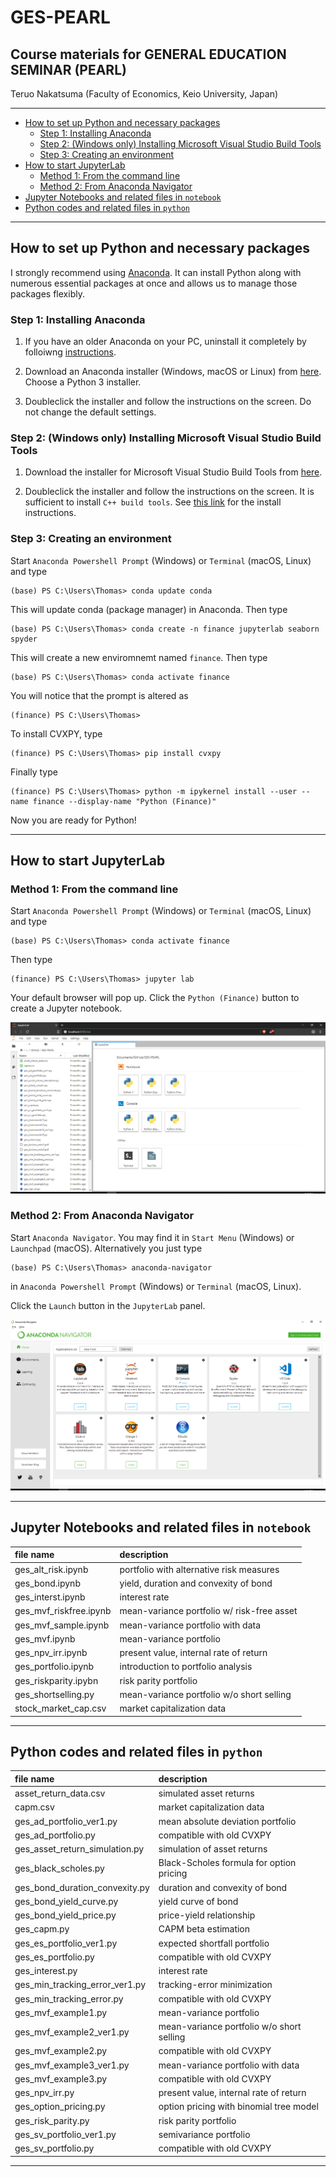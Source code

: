 # GES-PEARL <!-- omit in toc -->

## Course materials for GENERAL EDUCATION SEMINAR (PEARL) <!-- omit in toc -->

Teruo Nakatsuma (Faculty of Economics, Keio University, Japan)

---

- [How to set up Python and necessary packages](#how-to-set-up-python-and-necessary-packages)
  - [Step 1: Installing Anaconda](#step-1-installing-anaconda)
  - [Step 2: (Windows only) Installing Microsoft Visual Studio Build Tools](#step-2-windows-only-installing-microsoft-visual-studio-build-tools)
  - [Step 3: Creating an environment](#step-3-creating-an-environment)
- [How to start JupyterLab](#how-to-start-jupyterlab)
  - [Method 1: From the command line](#method-1-from-the-command-line)
  - [Method 2: From Anaconda Navigator](#method-2-from-anaconda-navigator)
- [Jupyter Notebooks and related files in `notebook`](#jupyter-notebooks-and-related-files-in-notebook)
- [Python codes and related files in `python`](#python-codes-and-related-files-in-python)

---

## How to set up Python and necessary packages

I strongly recommend using [Anaconda](https://www.anaconda.com/). It can install Python along with numerous essential packages at once and allows us to manage those packages flexibly.

### Step 1: Installing Anaconda

1. If you have an older Anaconda on your PC, uninstall it completely by folloiwng [instructions](https://docs.anaconda.com/anaconda/install/uninstall/).

2. Download an Anaconda installer (Windows, macOS or Linux) from [here](https://www.anaconda.com/distribution/). Choose a Python 3 installer.

3. Doubleclick the installer and follow the instructions on the screen. Do not change the default settings.

### Step 2: (Windows only) Installing Microsoft Visual Studio Build Tools

1. Download the installer for Microsoft Visual Studio Build Tools from [here](https://visualstudio.microsoft.com/thank-you-downloading-visual-studio/?sku=BuildTools&rel=16).

2. Doubleclick the installer and follow the instructions on the screen. It is sufficient to install `C++ build tools`. See [this link](https://drive.google.com/file/d/0B4GsMXCRaSSIOWpYQkstajlYZ0tPVkNQSElmTWh1dXFaYkJr/view?usp=sharing) for the install instructions.

### Step 3: Creating an environment

Start `Anaconda Powershell Prompt` (Windows) or `Terminal` (macOS, Linux) and type

```IPython
(base) PS C:\Users\Thomas> conda update conda
```

This will update conda (package manager) in Anaconda. Then type

```IPython
(base) PS C:\Users\Thomas> conda create -n finance jupyterlab seaborn spyder
```

This will create a new enviromnemt named `finance`. Then type

```IPython
(base) PS C:\Users\Thomas> conda activate finance
```

You will notice that the prompt is altered as

```IPython
(finance) PS C:\Users\Thomas>
```

To install CVXPY, type

```IPython
(finance) PS C:\Users\Thomas> pip install cvxpy
```

Finally type

```IPython
(finance) PS C:\Users\Thomas> python -m ipykernel install --user --name finance --display-name "Python (Finance)"
```

Now you are ready for Python!

---

## How to start JupyterLab

### Method 1: From the command line

Start `Anaconda Powershell Prompt` (Windows) or `Terminal` (macOS, Linux) and type

```IPython
(base) PS C:\Users\Thomas> conda activate finance
```

Then type

```IPython
(finance) PS C:\Users\Thomas> jupyter lab
```

Your default browser will pop up. Click the `Python (Finance)` button to create a Jupyter notebook.

![Anaconda Navigator](Screenshot-JupyterLab.png)

### Method 2: From Anaconda Navigator

Start `Anaconda Navigator`. You may find it in `Start Menu` (Windows) or `Launchpad` (macOS). Alternatively you just type

```IPython
(base) PS C:\Users\Thomas> anaconda-navigator
```

in `Anaconda Powershell Prompt` (Windows) or `Terminal` (macOS, Linux).

Click the `Launch` button in the `JupyterLab` panel.

![Anaconda Navigator](Screenshot-AnacondaNavigator.png)

---

## Jupyter Notebooks and related files in `notebook`

| file name | description |
|:-------------------------------|:-------------------------------------------|
| ges_alt_risk.ipynb             | portfolio with alternative risk measures   |
| ges_bond.ipynb                 | yield, duration and convexity of bond      |
| ges_interst.ipynb              | interest rate                              |
| ges_mvf_riskfree.ipynb         | mean-variance portfolio w/ risk-free asset |
| ges_mvf_sample.ipynb           | mean-variance portfolio with data          |
| ges_mvf.ipynb                  | mean-variance portfolio                    |
| ges_npv_irr.ipynb              | present value, internal rate of return     |
| ges_portfolio.ipynb            | introduction to portfolio analysis         |
| ges_riskparity.ipybn           | risk parity portfolio                      |
| ges_shortselling.py            | mean-variance portfolio w/o short selling  |
| stock_market_cap.csv           | market capitalization data                 |

---

## Python codes and related files in `python`

| file name | description |
|:-------------------------------|:-------------------------------------------|
| asset_return_data.csv          | simulated asset returns                    |
| capm.csv                       | market capitalization data                 |
| ges_ad_portfolio_ver1.py       | mean absolute deviation portfolio          |
| ges_ad_portfolio.py            | compatible with old CVXPY                  |
| ges_asset_return_simulation.py | simulation of asset returns                |
| ges_black_scholes.py           | Black-Scholes formula for option pricing   |
| ges_bond_duration_convexity.py | duration and convexity of bond             |
| ges_bond_yield_curve.py        | yield curve of bond                        |
| ges_bond_yield_price.py        | price-yield relationship                   |
| ges_capm.py                    | CAPM beta estimation                       |
| ges_es_portfolio_ver1.py       | expected shortfall portfolio               |
| ges_es_portfolio.py            | compatible with old CVXPY                  |
| ges_interest.py                | interest rate                              |
| ges_min_tracking_error_ver1.py | tracking-error minimization                |
| ges_min_tracking_error.py      | compatible with old CVXPY                  |
| ges_mvf_example1.py            | mean-variance portfolio                    |
| ges_mvf_example2_ver1.py       | mean-variance portfolio w/o short selling  |
| ges_mvf_example2.py            | compatible with old CVXPY                  |
| ges_mvf_example3_ver1.py       | mean-variance portfolio with data          |
| ges_mvf_example3.py            | compatible with old CVXPY                  |
| ges_npv_irr.py                 | present value, internal rate of return     |
| ges_option_pricing.py          | option pricing with binomial tree model    |
| ges_risk_parity.py             | risk parity portfolio                      |
| ges_sv_portfolio_ver1.py       | semivariance portfolio                     |
| ges_sv_portfolio.py            | compatible with old CVXPY                  |

---
